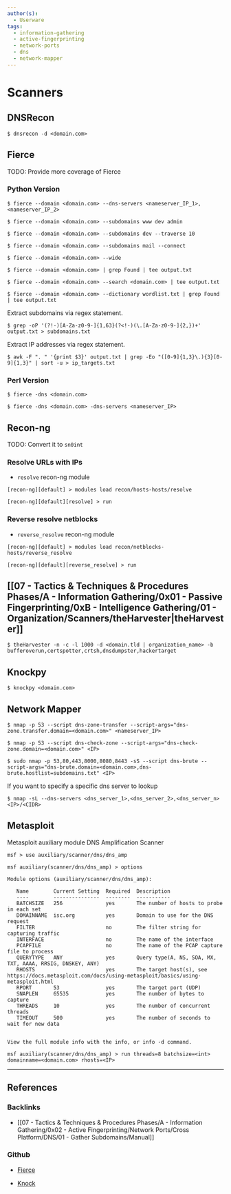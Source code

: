 ```yaml
---
author(s):
  - Userware
tags:
  - information-gathering
  - active-fingerprinting
  - network-ports
  - dns
  - network-mapper
---
```

# Scanners

## DNSRecon

```
$ dnsrecon -d <domain.com>
```

## Fierce

TODO: Provide more coverage of Fierce

### Python Version

```
$ fierce --domain <domain.com> --dns-servers <nameserver_IP_1>,<nameserver_IP_2>
```

```
$ fierce --domain <domain.com> --subdomains www dev admin
```

```
$ fierce --domain <domain.com> --subdomains dev --traverse 10
```

```
$ fierce --domain <domain.com> --subdomains mail --connect
```

```
$ fierce --domain <domain.com> --wide
```

```
$ fierce --domain <domain.com> | grep Found | tee output.txt

$ fierce --domain <domain.com> --search <domain.com> | tee output.txt

$ fierce --domain <domain.com> --dictionary wordlist.txt | grep Found | tee output.txt
```

Extract subdomains via regex statement.

```
$ grep -oP '(?!-)[A-Za-z0-9-]{1,63}(?<!-)(\.[A-Za-z0-9-]{2,})+' output.txt > subdomains.txt
```

Extract IP addresses via regex statement.

```
$ awk -F ". " '{print $3}' output.txt | grep -Eo "([0-9]{1,3}\.){3}[0-9]{1,3}" | sort -u > ip_targets.txt
```

### Perl Version

```
$ fierce -dns <domain.com>

$ fierce -dns <domain.com> -dns-servers <nameserver_IP>
```

## Recon-ng

TODO: Convert it to `sn0int`

### Resolve URLs with IPs

- `resolve` recon-ng module

```
[recon-ng][default] > modules load recon/hosts-hosts/resolve

[recon-ng][default][resolve] > run
```

### Reverse resolve netblocks

- `reverse_resolve` recon-ng module

```
[recon-ng][default] > modules load recon/netblocks-hosts/reverse_resolve

[recon-ng][default][reverse_resolve] > run
```

## [[07 - Tactics & Techniques & Procedures Phases/A - Information Gathering/0x01 - Passive Fingerprinting/0xB - Intelligence Gathering/01 - Organization/Scanners/theHarvester|theHarvester]]

```
$ theHarvester -n -c -l 1000 -d <domain.tld | organization_name> -b bufferoverun,certspotter,crtsh,dnsdumpster,hackertarget
```

## Knockpy

```
$ knockpy <domain.com>
```

## Network Mapper

```
$ nmap -p 53 --script dns-zone-transfer --script-args="dns-zone.transfer.domain=<domain.com>" <nameserver_IP>

$ nmap -p 53 --script dns-check-zone --script-args="dns-check-zone.domain=<domain.com>" <IP>

$ sudo nmap -p 53,80,443,8000,8080,8443 -sS --script dns-brute --script-args="dns-brute.domain=<domain.com>,dns-brute.hostlist=subdomains.txt" <IP>
```

If you want to specify a specific dns server to lookup

```
$ nmap -sL --dns-servers <dns_server_1>,<dns_server_2>,<dns_server_n> <IP>/<CIDR>
```

## Metasploit

Metasploit auxiliary module DNS Amplification Scanner

```
msf > use auxiliary/scanner/dns/dns_amp

msf auxiliary(scanner/dns/dns_amp) > options

Module options (auxiliary/scanner/dns/dns_amp):

   Name        Current Setting  Required  Description
   ----        ---------------  --------  -----------
   BATCHSIZE   256              yes       The number of hosts to probe in each set
   DOMAINNAME  isc.org          yes       Domain to use for the DNS request
   FILTER                       no        The filter string for capturing traffic
   INTERFACE                    no        The name of the interface
   PCAPFILE                     no        The name of the PCAP capture file to process
   QUERYTYPE   ANY              yes       Query type(A, NS, SOA, MX, TXT, AAAA, RRSIG, DNSKEY, ANY)
   RHOSTS                       yes       The target host(s), see https://docs.metasploit.com/docs/using-metasploit/basics/using-metasploit.html
   RPORT       53               yes       The target port (UDP)
   SNAPLEN     65535            yes       The number of bytes to capture
   THREADS     10               yes       The number of concurrent threads
   TIMEOUT     500              yes       The number of seconds to wait for new data


View the full module info with the info, or info -d command.

msf auxiliary(scanner/dns/dns_amp) > run threads=8 batchsize=<int> domainname=<domain.com> rhosts=<IP>
```

---
## References

### Backlinks

- [[07 - Tactics & Techniques & Procedures Phases/A - Information Gathering/0x02 - Active Fingerprinting/Network Ports/Cross Platform/DNS/01 - Gather Subdomains/Manual]]

### Github

- [Fierce](https://github.com/mschwager/fierce)

- [Knock](https://github.com/guelfoweb/knock)